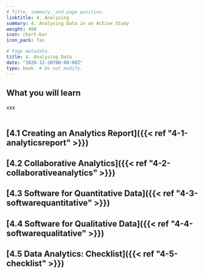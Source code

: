 ```yaml
---
# Title, summary, and page position.
linktitle: 4. Analysing
summary: 4. Analysing Data in an Active Study
weight: 400
icon: chart-bar
icon_pack: fas

# Page metadata.
title: 4. Analysing Data
date: "2020-12-20T00:00:00Z"
type: book  # Do not modify.
---
```


## What you will learn
xxx
</br>
</br>

## [4.1 Creating an Analytics Report]({{< ref "4-1-analyticsreport" >}})
## [4.2 Collaborative Analytics]({{< ref "4-2-collaborativeanalytics" >}})
## [4.3 Software for Quantitative Data]({{< ref "4-3-softwarequantitative" >}})
## [4.4 Software for Qualitative Data]({{< ref "4-4-softwarequalitative" >}})
## [4.5 Data Analytics: Checklist]({{< ref "4-5-checklist" >}})
